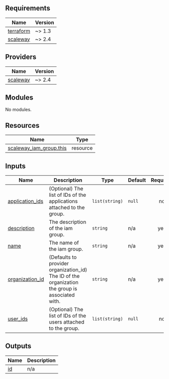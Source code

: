 ## Requirements

| Name | Version |
|------|---------|
| <a name="requirement_terraform"></a> [terraform](#requirement\_terraform) | ~> 1.3 |
| <a name="requirement_scaleway"></a> [scaleway](#requirement\_scaleway) | ~> 2.4 |

## Providers

| Name | Version |
|------|---------|
| <a name="provider_scaleway"></a> [scaleway](#provider\_scaleway) | ~> 2.4 |

## Modules

No modules.

## Resources

| Name | Type |
|------|------|
| [scaleway_iam_group.this](https://registry.terraform.io/providers/scaleway/scaleway/latest/docs/resources/iam_group) | resource |

## Inputs

| Name | Description | Type | Default | Required |
|------|-------------|------|---------|:--------:|
| <a name="input_application_ids"></a> [application\_ids](#input\_application\_ids) | (Optional) The list of IDs of the applications attached to the group. | `list(string)` | `null` | no |
| <a name="input_description"></a> [description](#input\_description) | The description of the iam group. | `string` | n/a | yes |
| <a name="input_name"></a> [name](#input\_name) | The name of the iam group. | `string` | n/a | yes |
| <a name="input_organization_id"></a> [organization\_id](#input\_organization\_id) | (Defaults to provider organization\_id) The ID of the organization the group is associated with. | `string` | n/a | yes |
| <a name="input_user_ids"></a> [user\_ids](#input\_user\_ids) | (Optional) The list of IDs of the users attached to the group. | `list(string)` | `null` | no |

## Outputs

| Name | Description |
|------|-------------|
| <a name="output_id"></a> [id](#output\_id) | n/a |
